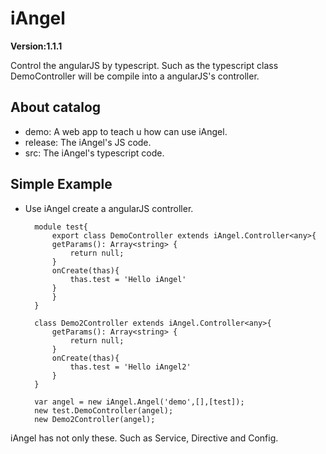 # iAngel
**Version:1.1.1**

Control the angularJS by typescript. Such as the typescript class DemoController will be compile into a angularJS's controller. 
## About catalog
- demo: A web app to teach u how can use iAngel.
- release: The iAngel's JS code.
- src: The iAngel's typescript code.

## Simple Example
- Use iAngel create a angularJS controller.
		
		module test{
		    export class DemoController extends iAngel.Controller<any>{
			getParams(): Array<string> {
			    return null;
			}
			onCreate(thas){
			    thas.test = 'Hello iAngel'
			}
		    }
		}

		class Demo2Controller extends iAngel.Controller<any>{
			getParams(): Array<string> {
			    return null;
			}
			onCreate(thas){
			    thas.test = 'Hello iAngel2'
			}
		}

		var angel = new iAngel.Angel('demo',[],[test]);
		new test.DemoController(angel);
		new Demo2Controller(angel);

iAngel has not only these. Such as Service, Directive and Config.
